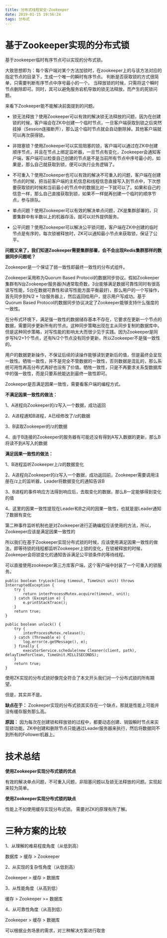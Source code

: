```yaml
---
title: 分布式线程安全-Zookeeper
date: 2019-01-15 19:56:24
tags: 分布式
---
```

# 基于Zookeeper实现的分布式锁
基于zookeeper临时有序节点可以实现的分布式锁。

大致思想即为：每个客户端对某个方法加锁时，在zookeeper上的与该方法对应的指定节点的目录下，生成一个唯一的瞬时有序节点。 判断是否获取锁的方式很简单，只需要判断有序节点中序号最小的一个。 当释放锁的时候，只需将这个瞬时节点删除即可。同时，其可以避免服务宕机导致的锁无法释放，而产生的死锁问题。

来看下Zookeeper能不能解决前面提到的问题。

- 锁无法释放？使用Zookeeper可以有效的解决锁无法释放的问题，因为在创建锁的时候，客户端会在ZK中创建一个临时节点，一旦客户端获取到锁之后突然挂掉（Session连接断开），那么这个临时节点就会自动删除掉。其他客户端就可以再次获得锁。

- 非阻塞锁？使用Zookeeper可以实现阻塞的锁，客户端可以通过在ZK中创建顺序节点，并且在节点上绑定监听器，一旦节点有变化，Zookeeper会通知客户端，客户端可以检查自己创建的节点是不是当前所有节点中序号最小的，如果是，那么自己就获取到锁，便可以执行业务逻辑了。

- 不可重入？使用Zookeeper也可以有效的解决不可重入的问题，客户端在创建节点的时候，把当前客户端的主机信息和线程信息直接写入到节点中，下次想要获取锁的时候和当前最小的节点中的数据比对一下就可以了。如果和自己的信息一样，那么自己直接获取到锁，如果不一样就再创建一个临时的顺序节点，参与排队。

- 单点问题？使用Zookeeper可以有效的解决单点问题，ZK是集群部署的，只要集群中有半数以上的机器存活，就可以对外提供服务。

- 公平问题？使用Zookeeper可以解决公平锁问题，客户端在ZK中创建的临时节点是有序的，每次锁被释放时，ZK可以通知最小节点来获取锁，保证了公平。


**问题又来了，我们知道Zookeeper需要集群部署，会不会出现Redis集群那样的数据同步问题呢？**

Zookeeper是一个保证了弱一致性即最终一致性的分布式组件。

Zookeeper采用称为Quorum Based Protocol的数据同步协议。假如Zookeeper集群有N台Zookeeper服务器(N通常取奇数，3台能够满足数据可靠性同时有很高读写性能，5台在数据可靠性和读写性能方面平衡最好)，那么用户的一个写操作，首先同步到N/2 + 1台服务器上，然后返回给用户，提示用户写成功。基于Quorum Based Protocol的数据同步协议决定了Zookeeper能够支持什么强度的一致性。

在分布式环境下，满足强一致性的数据储存基本不存在，它要求在更新一个节点的数据，需要同步更新所有的节点。这种同步策略出现在主从同步复制的数据库中。但是这种同步策略，对写性能的影响太大而很少见于实践。因为Zookeeper是同步写N/2+1个节点，还有N/2个节点没有同步更新，所以Zookeeper不是强一致性的。

用户的数据更新操作，不保证后续的读操作能够读到更新后的值，但是最终会呈现一致性。牺牲一致性，并不是完全不管数据的一致性，否则数据是混乱的，那么系统可用性再高分布式再好也没有了价值。牺牲一致性，只是不再要求关系型数据库中的强一致性，而是只要系统能达到最终一致性即可。

Zookeeper是否满足因果一致性，需要看客户端的编程方式。

**不满足因果一致性的做法：**

1、A进程向Zookeeper的/z写入一个数据，成功返回

2、A进程通知B进程，A已经修改了/z的数据

3、B读取Zookeeper的/z的数据

4、由于B连接的Zookeeper的服务器有可能还没有得到A写入数据的更新，那么B将读不到A写入的数据

**满足因果一致性的做法：**

1、B进程监听Zookeeper上/z的数据变化

2、A进程向Zookeeper的/z写入一个数据，成功返回前，Zookeeper需要调用注册在/z上的监听器，Leader将数据变化的通知告诉B

3、B进程的事件响应方法得到响应后，去取变化的数据，那么B一定能够得到变化的值

4、这里的因果一致性提现在Leader和B之间的因果一致性，也就是是Leader通知了数据有变化


第二种事件监听机制也是对Zookeeper进行正确编程应该使用的方法，所以，Zookeeper应该是满足因果一致性的

所以我们在基于Zookeeper实现分布式锁的时候，应该使用满足因果一致性的做法，即等待锁的线程都监听Zookeeper上锁的变化，在锁被释放的时候，Zookeeper会将锁变化的通知告诉满足公平锁条件的等待线程。

可以直接使用zookeeper第三方库客户端，这个客户端中封装了一个可重入的锁服务。


```
public boolean tryLock(long timeout, TimeUnit unit) throws InterruptedException {    
    try {        
        return interProcessMutex.acquire(timeout, unit);    
    } catch (Exception e) {        
        e.printStackTrace();    
    }    
    return true; 
} 
 
public boolean unlock() {    
    try {        
        interProcessMutex.release();    
    } catch (Throwable e) {        
        log.error(e.getMessage(), e);    
    } finally {        
        executorService.schedule(new Cleaner(client, path), delayTimeForClean, TimeUnit.MILLISECONDS);    
    }    
    return true; 
}
```
使用ZK实现的分布式锁好像完全符合了本文开头我们对一个分布式锁的所有期望。

但是，其实并不是。

**缺点在于：** Zookeeper实现的分布式锁其实存在一个缺点，那就是性能上可能并没有缓存服务那么高。

**原因：** 因为每次在创建锁和释放锁的过程中，都要动态创建、销毁瞬时节点来实现锁功能。ZK中创建和删除节点只能通过Leader服务器来执行，然后将数据同不到所有的Follower机器上。

# 技术总结

**使用Zookeeper实现分布式锁的优点**

有效的解决单点问题，不可重入问题，非阻塞问题以及锁无法释放的问题。实现起来较为简单。

**使用Zookeeper实现分布式锁的缺点**

性能上不如使用缓存实现分布式锁。 需要对ZK的原理有所了解。

# 三种方案的比较
1、从理解的难易程度角度（从低到高）

数据库 > 缓存 > Zookeeper

2、从实现的复杂性角度（从低到高）

Zookeeper > 缓存 > 数据库

3、从性能角度（从高到低）

缓存 > Zookeeper >= 数据库

4、从可靠性角度（从高到低）

Zookeeper > 缓存 > 数据库

可以根据业务场景的需求，对三种解决方案进行取舍